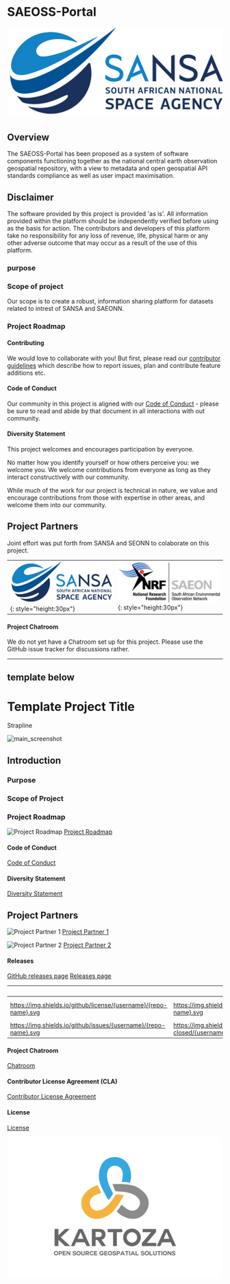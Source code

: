 # SAEOSS-Portal

![SAEOSS_Logo](./img/SANSA_Logo.png)

## Overview
The SAEOSS-Portal has been proposed as a system of software components functioning together as the national central earth observation geospatial repository, with a view to metadata and open geospatial API standards compliance as well as user impact maximisation.

<!-- ## key Consepts
Main focus of the platform (areas - admin -user and so on) -->

<!-- 
A **project** (dashboard) is the most important feature of GeoSight. Projects
combine different elements (Reference datasets, indicators, and context layers)
and enable data visualization/analysis for all end users. 

**Context layers** are geospatial layers used to contextualise the information
presented in a project.

**Indicators layers** derive from spreadsheets or other intelligence assets
harvested by the platform.

**Widgets** are visual components such as charts generated by performing data
analysis on country/regional levels and the indicator data. -->

## Disclaimer

<div class="admonition warning">
The software provided by this project is provided 'as is'. All information provided within the platform should be independently verified before using as the basis for action. The contributors and developers of this platform take no responsibility for any loss of revenue, life, physical harm or any other adverse outcome that may occur as a result of the use of this platform. 
</div>

### purpose

### Scope of project
Our scope is to create a robust, information sharing platform for datasets related to intrest of SANSA and SAEONN.

### Project Roadmap

#### Contributing
We would love to collaborate with you! But first, please read our [contributor
guidelines](about/contributing.md) which describe how to report
issues, plan and contribute feature additions etc.

#### Code of Conduct
Our community in this project is aligned with our [Code of
Conduct](about/code-of-conduct.md) - please be sure to read and abide by that
document in all interactions with out community.

#### Diversity Statement
This project welcomes and encourages participation by everyone.

No matter how you identify yourself or how others perceive you: we welcome you.
We welcome contributions from everyone as long as they interact constructively
with our community.

While much of the work for our project is technical in nature, we value and
encourage contributions from those with expertise in other areas, and welcome
them into our community.

## Project Partners
Joint effort was put forth from SANSA and SEONN to colaborate on this project.

|                                |                                  |
|--------------------------------|----------------------------------|
|![SANSA](./img/SANSA_Logo.png){: style="height:30px"}  |![SAEONN](./img/SAEONN_Logo.png){: style="height:30px"}  |


<!-- #### Releases

Our releases are published on our [GitHub releases page](https://github.com/unicef-drp/GeoSight-OS/releases)

| | **Project Badges** | |
| ----------------------- | ----------------------- | ----------------------- |
| ![License](https://img.shields.io/github/license/unicef-drp/GeoSight-OS.svg) | ![Version](https://img.shields.io/github/release/unicef-drp/GeoSight-OS.svg) | ![Commits](https://img.shields.io/github/commits-since/unicef-drp/GeoSight-OS/{version}.svg) |
| ![Issue Tracker](https://img.shields.io/github/issues/unicef-drp/GeoSight-OS.svg) | ![Closed Issues](https://img.shields.io/github/issues-closed/unicef-drp/GeoSight-OS.svg) | ![Pull requests](https://img.shields.io/github/issues-pr/unicef-drp/GeoSight-OS.svg) | -->


#### Project Chatroom
We do not yet have a Chatroom set up for this project. Please use the GitHub issue tracker for discussions rather.
<!-- 
#### Contributor License Agreement (CLA)
Contributions to this project will be subject to our [Contributor License Agreement]() (Coming soon) -->

<!-- #### License
This project is open source, published under the [License](about/license.md). 
You can read our license to find out what rights this license bestows to users and contributors. -->


-----------------------------------------------------------------------------
template below
-----------------------------------------------------------------------------

# Template Project Title
<!-- This is the Home Page, replace all of the titles with relevant titles -->

Strapline <!-- replace with one line product description -->

![main_screenshot]() <!-- change path to main screenshot, InaSAFE is a good reference -->

## Introduction

<!-- Insert introduction paragraphs here -->
<!-- Can also input short video demo of project here (YouTube link, etc) -->
<!-- Can contain Purpose/Why of project and the Scope of Project without use of sub-headings-->

### Purpose

### Scope of Project

### Project Roadmap

![Project Roadmap]()
[Project Roadmap]()
<!-- Either insert link to roadmap or actual roadmap (Speak to team leads) -->

#### Code of Conduct

<!-- Insert link to Code of Conduct -->
[Code of Conduct]()

#### Diversity Statement

<!-- Insert link to Diversity Statement -->
[Diversity Statement]()

## Project Partners

<!-- Insert Project Partner Logos and/or Links -->
![Project Partner 1]()
[Project Partner 1]()

![Project Partner 2]()
[Project Partner 2]()

#### Releases

<!-- Insert links to release pages -->
[GitHub releases page]()
[Releases page]()


| | **Project Badges** | |
| ----------------------- | ----------------------- | ----------------------- |
| https://img.shields.io/github/license/{username}/{repo-name}.svg | https://img.shields.io/github/realese/{username}/{repo-name}.svg | https://img.shields.io/github/commits-since/{username}/{repo-name}/{version}.svg |
| https://img.shields.io/github/issues/{username}/{repo-name}.svg | https://img.shields.io/github/issues-closed/{username}/{repo-name}.svg | https://img.shields.io/github/issues-pr/{username}/{repo-name}.svg |

#### Project Chatroom

<!-- Insert links to chatroom pages if available, otherwise remove -->
[Chatroom]()

#### Contributor License Agreement (CLA)
<!-- Insert links to CLA -->
[Contributor License Agreement]()

#### License

[License]() <!-- Link to project license in about page -->

<!-- Keep the Kartoza Logo at the bottom of the page if the project allows -->
![Kartoza Logo](img/logo.svg)